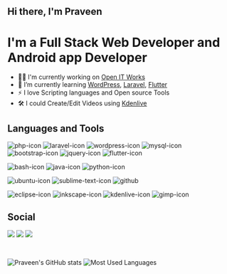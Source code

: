 ## Hi there, I'm Praveen

# I'm a Full Stack Web Developer and Android app Developer

- 👨‍💻 I'm currently working on [Open IT Works][companyWebsite]
- 🌱 I’m currently learning [WordPress][wordPressWebsite], [Laravel][laravelWebsite], [Flutter][flutterWebsite]
- ⚡ I love Scripting languages and Open source Tools
- 🛠️ I could Create/Edit Videos using [Kdenlive][kdenliveWebsite]

## Languages and Tools

![php-icon](https://user-images.githubusercontent.com/67270359/124904416-9c31d500-e002-11eb-9632-35d1b94e4767.png)
![laravel-icon](https://user-images.githubusercontent.com/67270359/124904442-a358e300-e002-11eb-9f2a-3992d6e3725f.png)
![wordpress-icon](https://user-images.githubusercontent.com/67270359/124904458-a94ec400-e002-11eb-9f2f-3aa14004bd32.png)
![mysql-icon](https://user-images.githubusercontent.com/67270359/124904464-ab188780-e002-11eb-81f6-b1f8ff433cf2.png)
![bootstrap-icon](https://user-images.githubusercontent.com/67270359/124904480-af44a500-e002-11eb-8f4f-7ec818c96565.png)
![jquery-icon](https://user-images.githubusercontent.com/67270359/124904489-b10e6880-e002-11eb-8d6d-bea94db0223c.png)
![flutter-icon](https://user-images.githubusercontent.com/67270359/124904523-ba97d080-e002-11eb-9489-91d171ad735d.png)

![bash-icon](https://user-images.githubusercontent.com/67270359/124904566-c5eafc00-e002-11eb-907e-0f593a28dd78.png)
![java-icon](https://user-images.githubusercontent.com/67270359/124904616-d4391800-e002-11eb-95bb-2aee2366749a.png)
![python-icon](https://user-images.githubusercontent.com/67270359/124904630-d69b7200-e002-11eb-930e-f8ae0df66bd5.png)

![ubuntu-icon](https://user-images.githubusercontent.com/67270359/124904388-95a35d80-e002-11eb-9e9c-bc70a70cd773.png)
![sublime-text-icon](https://user-images.githubusercontent.com/67270359/124904392-976d2100-e002-11eb-90dd-665db0fccbf8.png)
![github](https://user-images.githubusercontent.com/67270359/124904715-eadf6f00-e002-11eb-95c8-6b7250408395.png)

![eclipse-icon](https://user-images.githubusercontent.com/67270359/124904576-c8e5ec80-e002-11eb-8bac-b2b3531be402.png)
![inkscape-icon](https://user-images.githubusercontent.com/67270359/124904722-eb780580-e002-11eb-9e6a-cde037ae5ad0.png)
![kdenlive-icon](https://user-images.githubusercontent.com/67270359/124904724-ec109c00-e002-11eb-838a-8dd58edafac1.png)
![gimp-icon](https://user-images.githubusercontent.com/67270359/124904845-0c405b00-e003-11eb-94d4-5b0e0bff7203.png)

## Social
[<img src="https://user-images.githubusercontent.com/67270359/124906858-22e7b180-e005-11eb-83e0-ca1338835ec7.png">][linkedInProfile]
[<img src="https://user-images.githubusercontent.com/67270359/124906866-254a0b80-e005-11eb-8878-4355a80bd5ae.png">][twitterProfile]
[<img src="https://user-images.githubusercontent.com/67270359/124906878-267b3880-e005-11eb-864d-0744a7223d67.png">][instagramProfile]

<br>

![Praveen's GitHub stats](https://github-readme-stats.vercel.app/api?username=praveen-tamil&count_private=true&show_icons=true)
![Most Used Languages](https://github-readme-stats.vercel.app/api/top-langs/?username=praveen-tamil&layout=compact)

[companyWebsite]: https://openitworks.in/
[wordPressWebsite]: https://wordpress.org/
[laravelWebsite]: https://laravel.com/
[flutterWebsite]: https://flutter.dev/
[kdenliveWebsite]: https://kdenlive.org/
[linkedInProfile]: https://www.linkedin.com/in/praveenkumarjaganathan/
[twitterProfile]: https://twitter.com/praveen_tamil_j/
[instagramProfile]: https://www.instagram.com/praveenkumar.tamiljagan/
